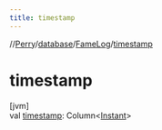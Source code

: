 ```yaml
---
title: timestamp
---
```

//[Perry](../../../index.html)/[database](../index.html)/[FameLog](index.html)/[timestamp](timestamp.html)



# timestamp



[jvm]\
val [timestamp](timestamp.html): Column<[Instant](https://docs.oracle.com/javase/8/docs/api/java/time/Instant.html)>




